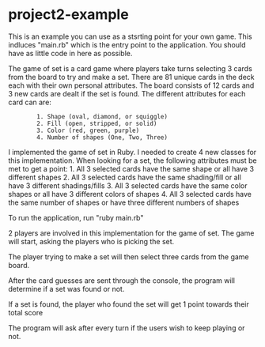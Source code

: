 # project2-example

This is an example you can use as a stsrting point for your own game. This indluces "main.rb" which is the entry point to the application. You should have as little code in here as possible.

The game of set is a card game where players take turns selecting 3 cards from the board to try and make a set. There are 81 unique cards in the deck each with their own personal attributes. The board consists of 12 cards and 3 new cards are dealt if the set is found. The different attributes for each card can are:

            1. Shape (oval, diamond, or squiggle)
            2. Fill (open, stripped, or solid)
            3. Color (red, green, purple)
            4. Number of shapes (One, Two, Three)

I implemented the game of set in Ruby. I needed to create 4 new classes for this implementation. When looking for a set, the following attributes must be met to get a point:
            1. All 3 selected cards have the same shape or all have 3 different shapes
            2. All 3 selected cards have the same shading/fill or all have 3 different shadings/fills
            3. All 3 selected cards have the same color shapes or all have 3 different colors of shapes
            4. All 3 selected cards have the same number of shapes or have three different numbers of shapes 

To run the application, run "ruby main.rb"

2 players are involved in this implementation for the game of set. The game will start, asking the players who is picking the set.

The player trying to make a set will then select three cards from the game board.

After the card guesses are sent through the console, the program will determine if a set was found or not.

If a set is found, the player who found the set will get 1 point towards their total score

The program will ask after every turn if the users wish to keep playing or not.

